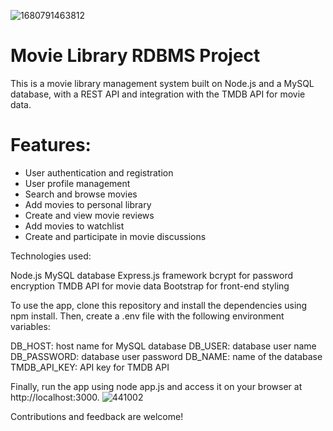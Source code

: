 ![1680791463812](https://user-images.githubusercontent.com/28853520/230410089-e6585121-9dc3-4831-a3c5-78c231e6d6dd.jpg)
# Movie Library RDBMS Project

This is a movie library management system built on Node.js and a MySQL database, with a REST API and integration with the TMDB API for movie data.

# Features:

* User authentication and registration
* User profile management
* Search and browse movies
* Add movies to personal library
* Create and view movie reviews
* Add movies to watchlist
* Create and participate in movie discussions


Technologies used:

Node.js
MySQL database
Express.js framework
bcrypt for password encryption
TMDB API for movie data
Bootstrap for front-end styling

To use the app, clone this repository and install the dependencies using npm install. Then, create a .env file with the following environment variables:

DB_HOST: host name for MySQL database
DB_USER: database user name
DB_PASSWORD: database user password
DB_NAME: name of the database
TMDB_API_KEY: API key for TMDB API


Finally, run the app using node app.js and access it on your browser at http://localhost:3000.
![441002](https://user-images.githubusercontent.com/28853520/229155989-39bda237-4b83-444d-9f5f-03822e150bf7.jpg)



Contributions and feedback are welcome!


